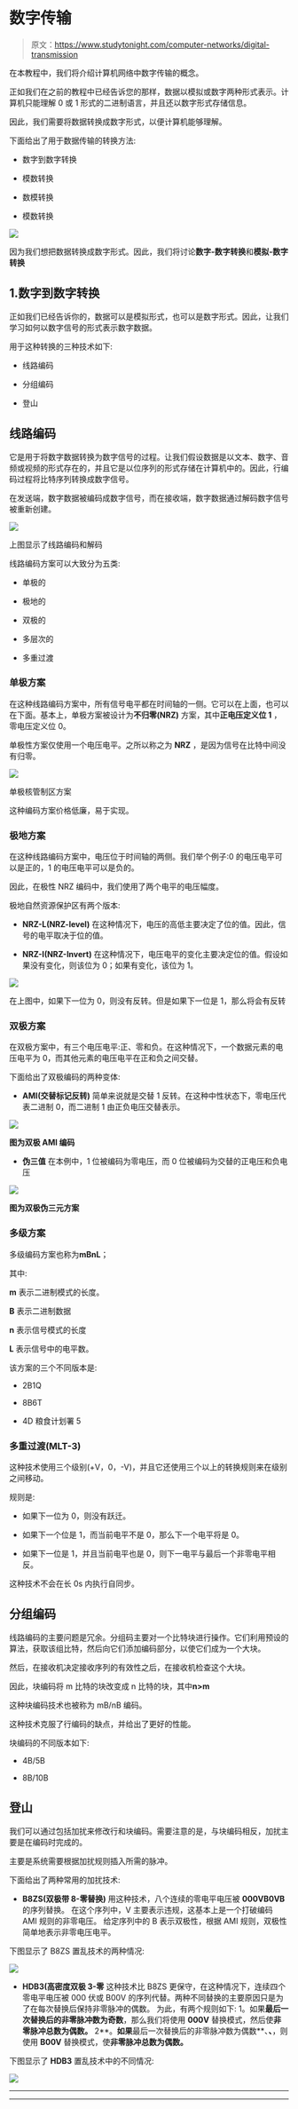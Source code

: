 # 数字传输

> 原文：<https://www.studytonight.com/computer-networks/digital-transmission>

在本教程中，我们将介绍计算机网络中数字传输的概念。

正如我们在之前的教程中已经告诉您的那样，数据以模拟或数字两种形式表示。计算机只能理解 0 或 1 形式的二进制语言，并且还以数字形式存储信息。

因此，我们需要将数据转换成数字形式，以便计算机能够理解。

下面给出了用于数据传输的转换方法:

*   数字到数字转换

*   模数转换

*   数模转换

*   模数转换

![](img/68d959037c0663e572471e8f4c1d4a52.png)

因为我们想把数据转换成数字形式。因此，我们将讨论**数字-数字转换**和**模拟-数字转换**

## 1.数字到数字转换

正如我们已经告诉你的，数据可以是模拟形式，也可以是数字形式。因此，让我们学习如何以数字信号的形式表示数字数据。

用于这种转换的三种技术如下:

*   线路编码

*   分组编码

*   登山

## 线路编码

它是用于将数字数据转换为数字信号的过程。让我们假设数据是以文本、数字、音频或视频的形式存在的，并且它是以位序列的形式存储在计算机中的。因此，行编码过程将比特序列转换成数字信号。

在发送端，数字数据被编码成数字信号，而在接收端，数字数据通过解码数字信号被重新创建。

![](img/59dd3c68df4529b95d4766ca07ad7683.png)

上图显示了线路编码和解码

线路编码方案可以大致分为五类:

*   单极的

*   极地的

*   双极的

*   多层次的

*   多重过渡

### 单极方案

在这种线路编码方案中，所有信号电平都在时间轴的一侧。它可以在上面，也可以在下面。基本上，单极方案被设计为**不归零(NRZ)** 方案，其中**正电压定义位 1** ，零电压定义位 0。

单极性方案仅使用一个电压电平。之所以称之为 **NRZ** ，是因为信号在比特中间没有归零。

![](img/7116e354833f14b7da65a812a8573791.png)

单极核管制区方案

这种编码方案价格低廉，易于实现。

### 极地方案

在这种线路编码方案中，电压位于时间轴的两侧。我们举个例子:0 的电压电平可以是正的，1 的电压电平可以是负的。

因此，在极性 NRZ 编码中，我们使用了两个电平的电压幅度。

极地自然资源保护区有两个版本:

*   **NRZ-L(NRZ-level)**
    在这种情况下，电压的高低主要决定了位的值。因此，信号的电平取决于位的值。

*   **NRZ-I(NRZ-Invert)**
    在这种情况下，电压电平的变化主要决定位的值。假设如果没有变化，则该位为 0；如果有变化，该位为 1。

![](img/89881bbf052d66b89b163848b81b2b83.png)

在上图中，如果下一位为 0，则没有反转。但是如果下一位是 1，那么将会有反转

### 双极方案

在双极方案中，有三个电压电平:正、零和负。在这种情况下，一个数据元素的电压电平为 0，而其他元素的电压电平在正和负之间交替。

下面给出了双极编码的两种变体:

*   **AMI(交替标记反转)**
    简单来说就是交替 1 反转。在这种中性状态下，零电压代表二进制 0，而二进制 1 由正负电压交替表示。

![](img/3030fdf13c5567f93b44b05378c9372a.png)

**图为双极 AMI 编码**

*   **伪三值**
    在本例中，1 位被编码为零电压，而 0 位被编码为交替的正电压和负电压

![](img/348319ba9fae240fafbfa8580a477aed.png)

**图为双极伪三元方案**

### 多级方案

多级编码方案也称为**mBnL**；

其中:

**m** 表示二进制模式的长度。

**B** 表示二进制数据

**n** 表示信号模式的长度

**L** 表示信号中的电平数。

该方案的三个不同版本是:

*   2B1Q

*   8B6T

*   4D 粮食计划署 5

### 多重过渡(MLT-3)

这种技术使用三个级别(+V，0，-V)，并且它还使用三个以上的转换规则来在级别之间移动。

规则是:

*   如果下一位为 0，则没有跃迁。

*   如果下一个位是 1，而当前电平不是 0，那么下一个电平将是 0。

*   如果下一位是 1，并且当前电平也是 0，则下一电平与最后一个非零电平相反。

这种技术不会在长 0s 内执行自同步。

## 分组编码

线路编码的主要问题是冗余。分组码主要对一个比特块进行操作。它们利用预设的算法，获取该组比特，然后向它们添加编码部分，以使它们成为一个大块。

然后，在接收机决定接收序列的有效性之后，在接收机检查这个大块。

因此，块编码将 m 比特的块改变成 n 比特的块，其中**n>m**

这种块编码技术也被称为 mB/nB 编码。

这种技术克服了行编码的缺点，并给出了更好的性能。

块编码的不同版本如下:

*   4B/5B

*   8B/10B

## 登山

我们可以通过包括加扰来修改行和块编码。需要注意的是，与块编码相反，加扰主要是在编码时完成的。

主要是系统需要根据加扰规则插入所需的脉冲。

下面给出了两种常用的加扰技术:

*   **B8ZS(双极带 8-零替换)**
    用这种技术，八个连续的零电平电压被 **000VB0VB** 的序列替换。
    在这个序列中，V 主要表示违规，这基本上是一个打破编码 AMI 规则的非零电压。
    给定序列中的 B 表示双极性，根据 AMI 规则，双极性简单地表示非零电压电平。

下图显示了 B8ZS 置乱技术的两种情况:

![](img/f3939513aaeed15e6fbaf197aedc419b.png)

*   **HDB3(高密度双极 3-零**
    这种技术比 B8ZS 更保守，在这种情况下，连续四个零电平电压被 000 伏或 B00V 的序列代替。两种不同替换的主要原因只是为了在每次替换后保持非零脉冲的偶数。
    为此，有两个规则如下:
    1。如果**最后一次替换后的非零脉冲数为奇数**，那么我们将使用 **000V** 替换模式，然后使**非零脉冲总数为偶数。**
    2**。**如果**最后一次替换后的非零脉冲数为偶数**、**、**，则使用 **B00V** 替换模式，使**非零脉冲总数为偶数。**

下图显示了 **HDB3** 置乱技术中的不同情况:

![](img/210dc1c77357471719dbabc19c2e2330.png)



* * *

* * *
